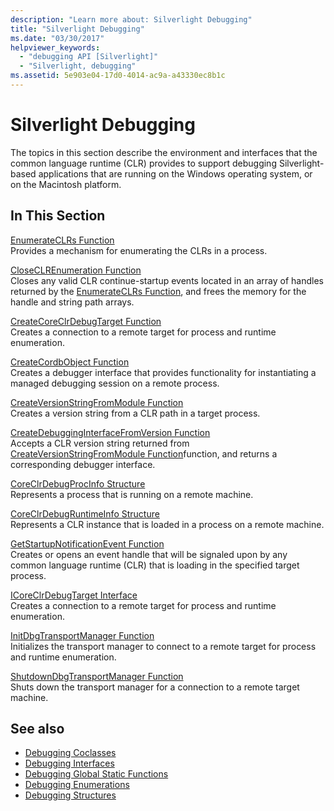 ```yaml
---
description: "Learn more about: Silverlight Debugging"
title: "Silverlight Debugging"
ms.date: "03/30/2017"
helpviewer_keywords: 
  - "debugging API [Silverlight]"
  - "Silverlight, debugging"
ms.assetid: 5e903e04-17d0-4014-ac9a-a43330ec8b1c
---
```

# Silverlight Debugging

The topics in this section describe the environment and interfaces that the common language runtime (CLR) provides to support debugging Silverlight-based applications that are running on the Windows operating system, or on the Macintosh platform.  
  
## In This Section  

 [EnumerateCLRs Function](enumerateclrs-function.md)  
 Provides a mechanism for enumerating the CLRs in a process.  
  
 [CloseCLREnumeration Function](closeclrenumeration-function.md)  
 Closes any valid CLR continue-startup events located in an array of handles returned by the [EnumerateCLRs Function](enumerateclrs-function.md), and frees the memory for the handle and string path arrays.  
  
 [CreateCoreClrDebugTarget Function](createcoreclrdebugtarget-function.md)  
 Creates a connection to a remote target for process and runtime enumeration.  
  
 [CreateCordbObject Function](createcordbobject-function.md)  
 Creates a debugger interface that provides functionality for instantiating a managed debugging session on a remote process.  
  
 [CreateVersionStringFromModule Function](createversionstringfrommodule-function.md)  
 Creates a version string from a CLR path in a target process.  
  
 [CreateDebuggingInterfaceFromVersion Function](createdebugginginterfacefromversion-function-for-silverlight.md)  
 Accepts a CLR version string returned from [CreateVersionStringFromModule Function](createversionstringfrommodule-function.md)function, and returns a corresponding debugger interface.  
  
 [CoreClrDebugProcInfo Structure](coreclrdebugprocinfo-structure.md)  
 Represents a process that is running on a remote machine.  
  
 [CoreClrDebugRuntimeInfo Structure](coreclrdebugruntimeinfo-structure.md)  
 Represents a CLR instance that is loaded in a process on a remote machine.  
  
 [GetStartupNotificationEvent Function](getstartupnotificationevent-function.md)  
 Creates or opens an event handle that will be signaled upon by any common language runtime (CLR) that is loading in the specified target process.  
  
 [ICoreClrDebugTarget Interface](icoreclrdebugtarget-interface.md)  
 Creates a connection to a remote target for process and runtime enumeration.  
  
 [InitDbgTransportManager Function](initdbgtransportmanager-function.md)  
 Initializes the transport manager to connect to a remote target for process and runtime enumeration.  
  
 [ShutdownDbgTransportManager Function](shutdowndbgtransportmanager-function.md)  
 Shuts down the transport manager for a connection to a remote target machine.  
  
## See also

- [Debugging Coclasses](debugging-coclasses.md)
- [Debugging Interfaces](debugging-interfaces.md)
- [Debugging Global Static Functions](debugging-global-static-functions.md)
- [Debugging Enumerations](debugging-enumerations.md)
- [Debugging Structures](debugging-structures.md)
